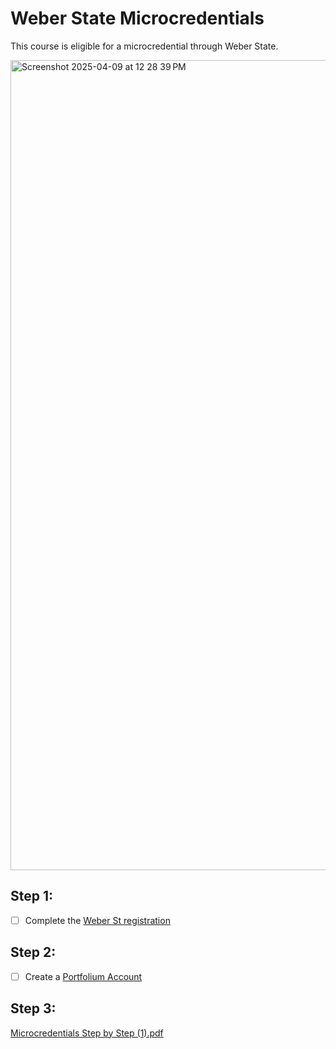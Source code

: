 # Weber State Microcredentials 

This course is eligible for a microcredential through Weber State. 

<img width="1296" alt="Screenshot 2025-04-09 at 12 28 39 PM" src="https://github.com/user-attachments/assets/8178dbb9-87b1-43a7-aa5f-4296b26d1013" />

## Step 1:

- [ ] Complete the [Weber St registration](https://continue.weber.edu/professional/CourseDetails.aspx?course=CEPR1045&crn=253035986&cust=false) 

## Step 2: 

- [ ] Create a [Portfolium Account](https://portfolium.com/login)


## Step 3: 

[Microcredentials Step by Step  (1).pdf](https://github.com/user-attachments/files/19672608/Microcredentials.Step.by.Step.1.pdf)

